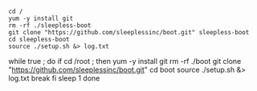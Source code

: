 
	cd /
	yum -y install git
	rm -rf ./sleepless-boot
	git clone "https://github.com/sleeplessinc/boot.git" sleepless-boot
	cd sleepless-boot
	source ./setup.sh &> log.txt

while true ; do
    if cd /root ; then
        yum -y install git
        rm -rf ./boot
        git clone "https://github.com/sleeplessinc/boot.git"
        cd boot
        source ./setup.sh &> log.txt
        break
    fi
    sleep 1
done

